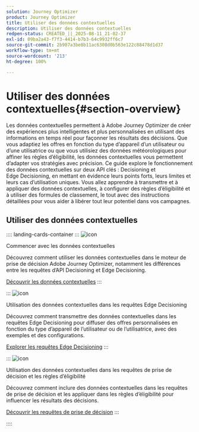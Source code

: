 ```yaml
---
solution: Journey Optimizer
product: Journey Optimizer
title: Utiliser des données contextuelles
description: Utiliser des données contextuelles
redpen-status: CREATED_||_2025-08-11_21-02-37
exl-id: 09ba2a43-f7f3-4414-b7b3-64c9932ff6c7
source-git-commit: 2b907a3be8b11ac6308d0b563e122c88478d1d37
workflow-type: tm+mt
source-wordcount: '213'
ht-degree: 100%

---
```


# Utiliser des données contextuelles{#section-overview}

Les données contextuelles permettent à Adobe Journey Optimizer de créer des expériences plus intelligentes et plus personnalisées en utilisant des informations en temps réel pour façonner les résultats des décisions. Que vous adaptiez les offres en fonction du type d’appareil d’un utilisateur ou d’une utilisatrice ou que vous utilisiez des données météorologiques pour affiner les règles d’éligibilité, les données contextuelles vous permettent d’adapter vos stratégies avec précision. Ce guide explore le fonctionnement des données contextuelles sur deux API clés : Decisioning et Edge Decisioning, en mettant en évidence leurs points forts, leurs limites et leurs cas d’utilisation uniques. Vous allez apprendre à transmettre et à appliquer des données contextuelles, à configurer des règles d’éligibilité et à utiliser des formules de classement, le tout avec des instructions détaillées pour vous aider à libérer tout leur potentiel dans vos campagnes.

## Utiliser des données contextuelles

:::: landing-cards-container
:::
![icon](https://cdn.experienceleague.adobe.com/icons/circle-play.svg?lang=fr)

Commencer avec les données contextuelles

Découvrez comment utiliser les données contextuelles dans le moteur de prise de décision Adobe Journey Optimizer, notamment les différences entre les requêtes d’API Decisioning et Edge Decisioning.

[Découvrir les données contextuelles](../using/offers/context-data.md)
:::

:::
![icon](https://cdn.experienceleague.adobe.com/icons/code-branch.svg?lang=fr)

Utilisation des données contextuelles dans les requêtes Edge Decisioning

Découvrez comment transmettre des données contextuelles dans les requêtes Edge Decisioning pour diffuser des offres personnalisées en fonction du type d’appareil de l’utilisateur ou de l’utilisatrice, avec des exemples et des configurations.

[Explorer les requêtes Edge Decisioning](../using/offers/context-data-edge.md)
:::

:::
![icon](https://cdn.experienceleague.adobe.com/icons/list-check.svg?lang=fr)

Utilisation des données contextuelles dans les requêtes de prise de décision et les règles d’éligibilité

Découvrez comment inclure des données contextuelles dans les requêtes de prise de décision et les appliquer dans les règles d’éligibilité pour influencer les résultats des décisions.

[Découvrir les requêtes de prise de décision](../using/offers/context-data-decisioning.md)
:::

::::

